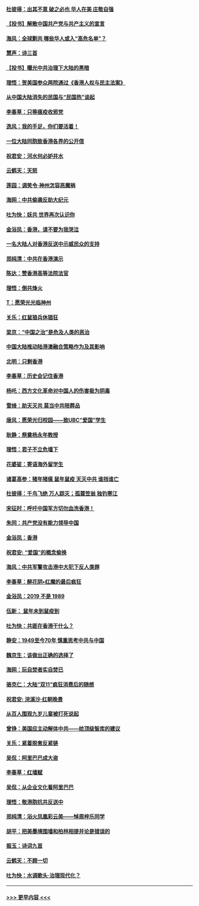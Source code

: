 #### [杜彼得：出其不意 破之必也 华人在美 庄敬自强](../pages/nsc993/n11679554.md?t=11260411) 
#### [【投书】解散中国共产党与共产主义的宣言](../pages/nsc993/n11679177.md?t=11260411) 
#### [海风：全球剿共 哪些华人或入“高危名单”？](../pages/nsc993/n11678617.md?t=11260411) 
#### [慧声：诗三首](../pages/nsc993/n11678848.md?t=11260411) 
#### [【投书】曝光中共治理下大陆的黑暗](../pages/nsc993/n11678674.md?t=11260411) 
#### [理悟：贺美国参众两院通过《香港人权与民主法案》](../pages/nsc993/n11678104.md?t=11260411) 
#### [从中国大陆消失的民国与“民国热”谈起](../pages/nsc993/n11678075.md?t=11260411) 
#### [李春草：只等瘟疫收邪党](../pages/nsc993/n11677308.md?t=11260411) 
#### [逸风：我的手足，你们要活着！](../pages/nsc993/n11676352.md?t=11260411) 
#### [一位大陆同胞致香港各界的公开信](../pages/nsc993/n11675761.md?t=11260411) 
#### [祝君安：河水何必妒井水](../pages/nsc993/n11675746.md?t=11260411) 
#### [云鹤天：天怒](../pages/nsc993/n11675718.md?t=11260411) 
#### [莲园：调笑令‧神州怎容恶魔祸](../pages/nsc993/n11675648.md?t=11260411) 
#### [海网：中共偷袭反助大纪元](../pages/nsc993/n11673515.md?t=11260411) 
#### [吐为快：妖共 世界再次认识你](../pages/nsc993/n11673506.md?t=11260411) 
#### [金浴凤：香港，请不要为我哭泣](../pages/nsc993/n11673248.md?t=11260411) 
#### [一名大陆人对香港反送中示威民众的支持](../pages/nsc993/n11672615.md?t=11260411) 
#### [郑纯清：中共在香港演示](../pages/nsc993/n11670539.md?t=11260411) 
#### [陈达：赞香港高等法院法官](../pages/nsc993/n11669542.md?t=11260411) 
#### [理悟：倒共烽火](../pages/nsc993/n11668844.md?t=11260411) 
#### [T：愿荣光光临神州](../pages/nsc993/n11668421.md?t=11260411) 
#### [关乐：红鼠狼兵休猖狂](../pages/nsc993/n11668378.md?t=11260411) 
#### [梁京：“中国之治”是危及人类的恶治](../pages/nsc993/n11668328.md?t=11260411) 
#### [中国大陆推动陆港澳融合策略作为及其影响](../pages/nsc993/n11668157.md?t=11260411) 
#### [北明：只剩香港](../pages/nsc993/n11668002.md?t=11260411) 
#### [李春草：历史会记住香港](../pages/nsc993/n11667927.md?t=11260411) 
#### [杨吒：西方文化革命对中国人的伤害极为阴毒](../pages/nsc993/n11664521.md?t=11260411) 
#### [雪绮：助天灭共 莫当中共陪葬品](../pages/nsc993/n11662650.md?t=11260411) 
#### [唐风：愿荣光归校园——致UBC“爱国”学生](../pages/nsc993/n11662194.md?t=11260411) 
#### [耿静：祭奠杨永年教授](../pages/nsc993/n11662514.md?t=11260411) 
#### [理悟：君子不立危墙下](../pages/nsc993/n11662172.md?t=11260411) 
#### [花婆娑：寄语海外留学生](../pages/nsc993/n11662121.md?t=11260411) 
#### [诸葛高参：猪年猪瘟 鼠年鼠疫 天灭中共 谁挡谁亡](../pages/nsc993/n11661980.md?t=11260411) 
#### [杜彼得：千鸟飞绝 万人踪灭；孤蓑笠翁 独钓寒江](../pages/nsc993/n11661170.md?t=11260411) 
#### [宋征时：呼吁中国军方切勿血洗香港！](../pages/nsc993/n11415318.md?t=11260411) 
#### [朱同：共产党没有能力领导中国](../pages/nsc993/n11660421.md?t=11260411) 
#### [金浴凤：香港](../pages/nsc993/n11660419.md?t=11260411) 
#### [祝君安: “爱国”的概念偷换](../pages/nsc993/n11659706.md?t=11260411) 
#### [海风：中共军警攻击港中大犯下反人类罪](../pages/nsc993/n11659632.md?t=11260411) 
#### [李春草：醉花阴•红魔的最后疯狂](../pages/nsc993/n11659287.md?t=11260411) 
#### [金浴凤：2019 不是 1989](../pages/nsc993/n11657663.md?t=11260411) 
#### [伍新： 鼠年未到鼠疫到](../pages/nsc993/n11655098.md?t=11260411) 
#### [吐为快：共匪在香港干什么？](../pages/nsc993/n11654891.md?t=11260411) 
#### [静安：1949至今70年 慎重思考中共与中国](../pages/nsc993/n11651244.md?t=11260411) 
#### [魏京生：该做出正确的选择了](../pages/nsc993/n11653084.md?t=11260411) 
#### [海网：玩自焚者实自焚已](../pages/nsc993/n11652423.md?t=11260411) 
#### [骆克仁：大陆“双11”疯狂消费后的随想](../pages/nsc993/n11652305.md?t=11260411) 
#### [祝君安: 浣溪沙·红朝晚景](../pages/nsc993/n11652258.md?t=11260411) 
#### [从百人围观九岁儿童被打死说起](../pages/nsc993/n11651030.md?t=11260411) 
#### [曾铮：美国应主动解体中共——给顶级智库的建议](../pages/nsc993/n11649888.md?t=11260411) 
#### [关乐：紧着脱套反紧链](../pages/nsc993/n11649069.md?t=11260411) 
#### [吴侃：阿里巴巴成大盗](../pages/nsc993/n11645523.md?t=11260411) 
#### [李春草：红墙赋](../pages/nsc993/n11646389.md?t=11260411) 
#### [吴侃：从企业文化看阿里巴巴](../pages/nsc993/n11645476.md?t=11260411) 
#### [理悟：敬港胞抗共反送中](../pages/nsc993/n11645466.md?t=11260411) 
#### [郑纯清：浴火凤凰彩云美——悼周梓乐同学](../pages/nsc993/n11645155.md?t=11260411) 
#### [胡平：把美墨境围墙和柏林相提并论是错误的](../pages/nsc993/n11645134.md?t=11260411) 
#### [振玉：诗词九首](../pages/nsc993/n11644081.md?t=11260411) 
#### [云鹤天：不顾一切](../pages/nsc993/n11643508.md?t=11260411) 
#### [吐为快：水调歌头·治理现代化？](../pages/nsc993/n11643485.md?t=11260411) 

----
#### [ >>> 更早内容 <<< ](../indexes/nsc993-earlier.md)
